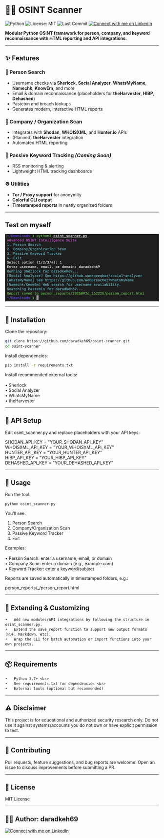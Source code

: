 # 🕵️‍♂️ OSINT Scanner 

![Python](https://img.shields.io/badge/python-3.7%2B-blue.svg)
![License: MIT](https://img.shields.io/badge/License-MIT-yellow.svg)
![Last Commit](https://img.shields.io/github/last-commit/daradkeh69/osint-scanner)
[![Connect with me on LinkedIn](https://img.shields.io/badge/LinkedIn-Connect-blue?logo=linkedin)](www.linkedin.com/in/daradkehh)

**Modular Python OSINT framework for person, company, and keyword reconnaissance with HTML reporting and API integrations.**

---

## ✨ Features

### 👤 Person Search
- Username checks via **Sherlock**, **Social Analyzer**, **WhatsMyName**, **Namechk**, **KnowEm**, and more  
- Email & domain reconnaissance (placeholders for **theHarvester**, **HIBP**, **Dehashed**)  
- Pastebin and breach lookups  
- Generates modern, interactive HTML reports  

### 🏢 Company / Organization Scan
- Integrates with **Shodan**, **WHOISXML**, and **Hunter.io** APIs  
- (Planned) **theHarvester** integration  
- Automated HTML reporting  

### 🔎 Passive Keyword Tracking *(Coming Soon)*
- RSS monitoring & alerting  
- Lightweight HTML tracking dashboards  

### ⚙️ Utilities
- **Tor / Proxy support** for anonymity  
- **Colorful CLI output**  
- **Timestamped reports** in neatly organized folders  

---
## Test on myself
![Test running the tool](test.png)

---
## 🚀 Installation

Clone the repository:
```bash
git clone https://github.com/daradkeh69/osint-scanner.git
cd osint-scanner
```
Install dependencies:
```bash
pip install -r requirements.txt
```
Install recommended external tools: <br> <br>
	•	Sherlock <br>
	•	Social Analyzer <br>
	•	WhatsMyName <br>
	•	theHarvester <br>

---

## 🔑 API Setup

Edit osint_scanner.py and replace placeholders with your API keys:

SHODAN_API_KEY   = "YOUR_SHODAN_API_KEY" <br>
WHOISXML_API_KEY = "YOUR_WHOISXML_API_KEY" <br>
HUNTER_API_KEY   = "YOUR_HUNTER_API_KEY" <br>
HIBP_API_KEY     = "YOUR_HIBP_API_KEY" <br>
DEHASHED_API_KEY = "YOUR_DEHASHED_API_KEY" <br>

---

## 📖 Usage

Run the tool:

```bash
python osint_scanner.py
```

You’ll see:

1. Person Search
2. Company/Organization Scan
3. Passive Keyword Tracker
4. Exit

Examples:<br> <br>
	•	Person Search: enter a username, email, or domain <br>
	•	Company Scan: enter a domain (e.g., example.com) <br>
	•	Keyword Tracker: enter a keyword/subject <br>

Reports are saved automatically in timestamped folders, e.g.:

person_reports/<date>_<id>/person_report.html


---

## 🧩 Extending & Customizing <br>
	•	Add new modules/API integrations by following the structure in osint_scanner.py.
	•	Extend the save_report function to support new output formats (PDF, Markdown, etc).
	•	Wrap the CLI for batch automation or import functions into your own projects.

---

## 📦 Requirements <br>
	•	Python 3.7+ <br>
	•	See requirements.txt for dependencies <br>
	•	External tools (optional but recommended)

---

## ⚠️ Disclaimer

This project is for educational and authorized security research only.
Do not use it against systems/accounts you do not own or have explicit permission to test.

---

## 🤝 Contributing

Pull requests, feature suggestions, and bug reports are welcome!
Open an issue to discuss improvements before submitting a PR.

---

## 📜 License

MIT License

---

## 👨‍💻 Author: daradkeh69
[![Connect with me on LinkedIn](https://img.shields.io/badge/LinkedIn-Connect-blue?logo=linkedin)](www.linkedin.com/in/daradkehh)
